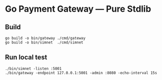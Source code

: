 # Go Payment Gateway — Pure Stdlib

## Build
```
go build -o bin/gateway ./cmd/gateway
go build -o bin/simnet  ./cmd/simnet
```

## Run local test
```
./bin/simnet -listen :5001
./bin/gateway -endpoint 127.0.0.1:5001 -admin :8080 -echo-interval 15s
```
